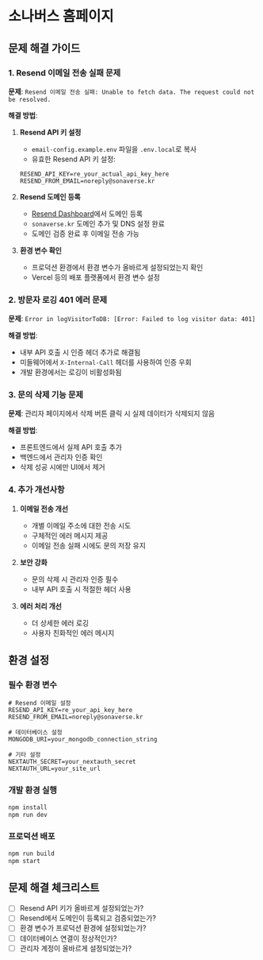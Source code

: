 # 소나버스 홈페이지

## 문제 해결 가이드

### 1. Resend 이메일 전송 실패 문제

**문제**: `Resend 이메일 전송 실패: Unable to fetch data. The request could not be resolved.`

**해결 방법**:

1. **Resend API 키 설정**
   - `email-config.example.env` 파일을 `.env.local`로 복사
   - 유효한 Resend API 키 설정:
   ```env
   RESEND_API_KEY=re_your_actual_api_key_here
   RESEND_FROM_EMAIL=noreply@sonaverse.kr
   ```

2. **Resend 도메인 등록**
   - [Resend Dashboard](https://resend.com/domains)에서 도메인 등록
   - `sonaverse.kr` 도메인 추가 및 DNS 설정 완료
   - 도메인 검증 완료 후 이메일 전송 가능

3. **환경 변수 확인**
   - 프로덕션 환경에서 환경 변수가 올바르게 설정되었는지 확인
   - Vercel 등의 배포 플랫폼에서 환경 변수 설정

### 2. 방문자 로깅 401 에러 문제

**문제**: `Error in logVisitorToDB: [Error: Failed to log visitor data: 401]`

**해결 방법**:
- 내부 API 호출 시 인증 헤더 추가로 해결됨
- 미들웨어에서 `X-Internal-Call` 헤더를 사용하여 인증 우회
- 개발 환경에서는 로깅이 비활성화됨

### 3. 문의 삭제 기능 문제

**문제**: 관리자 페이지에서 삭제 버튼 클릭 시 실제 데이터가 삭제되지 않음

**해결 방법**:
- 프론트엔드에서 실제 API 호출 추가
- 백엔드에서 관리자 인증 확인
- 삭제 성공 시에만 UI에서 제거

### 4. 추가 개선사항

1. **이메일 전송 개선**
   - 개별 이메일 주소에 대한 전송 시도
   - 구체적인 에러 메시지 제공
   - 이메일 전송 실패 시에도 문의 저장 유지

2. **보안 강화**
   - 문의 삭제 시 관리자 인증 필수
   - 내부 API 호출 시 적절한 헤더 사용

3. **에러 처리 개선**
   - 더 상세한 에러 로깅
   - 사용자 친화적인 에러 메시지

## 환경 설정

### 필수 환경 변수

```env
# Resend 이메일 설정
RESEND_API_KEY=re_your_api_key_here
RESEND_FROM_EMAIL=noreply@sonaverse.kr

# 데이터베이스 설정
MONGODB_URI=your_mongodb_connection_string

# 기타 설정
NEXTAUTH_SECRET=your_nextauth_secret
NEXTAUTH_URL=your_site_url
```

### 개발 환경 실행

```bash
npm install
npm run dev
```

### 프로덕션 배포

```bash
npm run build
npm start
```

## 문제 해결 체크리스트

- [ ] Resend API 키가 올바르게 설정되었는가?
- [ ] Resend에서 도메인이 등록되고 검증되었는가?
- [ ] 환경 변수가 프로덕션 환경에 설정되었는가?
- [ ] 데이터베이스 연결이 정상적인가?
- [ ] 관리자 계정이 올바르게 설정되었는가?
